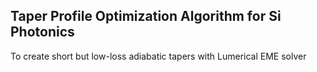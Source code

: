 ## Taper Profile Optimization Algorithm for Si Photonics

To create short but low-loss adiabatic tapers with Lumerical EME solver
